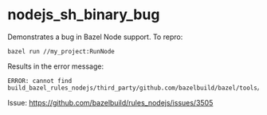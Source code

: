 # nodejs_sh_binary_bug

Demonstrates a bug in Bazel Node support. To repro:

```
bazel run //my_project:RunNode
```

Results in the error message:

```
ERROR: cannot find build_bazel_rules_nodejs/third_party/github.com/bazelbuild/bazel/tools/bash/runfiles/runfiles.bash
```

Issue: https://github.com/bazelbuild/rules_nodejs/issues/3505
